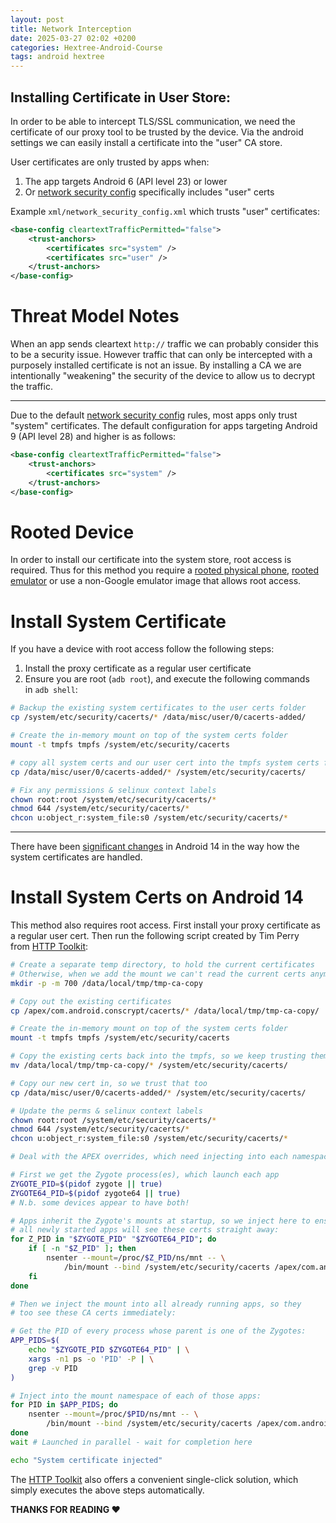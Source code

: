 ```yaml
---
layout: post
title: Network Interception
date: 2025-03-27 02:02 +0200
categories: Hextree-Android-Course
tags: android hextree
---
```

## **Installing Certificate in User Store:**

In order to be able to intercept TLS/SSL communication, we need the certificate of our proxy tool to be trusted by the device. Via the android settings we can easily install a certificate into the "user" CA store.

User certificates are only trusted by apps when:

1. The app targets Android 6 (API level 23) or lower
2. Or [network security config](https://developer.android.com/privacy-and-security/security-config) specifically includes "user" certs

Example `xml/network_security_config.xml` which trusts "user" certificates:

```xml
<base-config cleartextTrafficPermitted="false">
    <trust-anchors>
        <certificates src="system" />
        <certificates src="user" />
    </trust-anchors>
</base-config>
```

# **Threat Model Notes**

When an app sends cleartext `http://` traffic we can probably consider this to be a security issue. However traffic that can only be intercepted with a purposely installed certificate is not an issue. By installing a CA we are intentionally "weakening" the security of the device to allow us to decrypt the traffic.

---

Due to the default [network security config](https://developer.android.com/privacy-and-security/security-config) rules, most apps only trust "system" certificates. The default configuration for apps targeting Android 9 (API level 28) and higher is as follows:

```xml
<base-config cleartextTrafficPermitted="false">
    <trust-anchors>
        <certificates src="system" />
    </trust-anchors>
</base-config>

```

# **Rooted Device**

In order to install our certificate into the system store, root access is required. Thus for this method you require a [rooted physical phone](https://www.google.com/search?q=how+to+root+my+android+phone), [rooted emulator](https://www.google.com/search?q=rooting+android+14+emulator) or use a non-Google emulator image that allows root access.

# **Install System Certificate**

If you have a device with root access follow the following steps:

1. Install the proxy certificate as a regular user certificate
2. Ensure you are root (`adb root`), and execute the following commands in `adb shell`:

```bash
# Backup the existing system certificates to the user certs folder
cp /system/etc/security/cacerts/* /data/misc/user/0/cacerts-added/

# Create the in-memory mount on top of the system certs folder
mount -t tmpfs tmpfs /system/etc/security/cacerts

# copy all system certs and our user cert into the tmpfs system certs folder
cp /data/misc/user/0/cacerts-added/* /system/etc/security/cacerts/

# Fix any permissions & selinux context labels
chown root:root /system/etc/security/cacerts/*
chmod 644 /system/etc/security/cacerts/*
chcon u:object_r:system_file:s0 /system/etc/security/cacerts/*
```

---

There have been [significant changes](https://httptoolkit.com/blog/android-14-breaks-system-certificate-installation/) in Android 14 in the way how the system certificates are handled.

# **Install System Certs on Android 14**

This method also requires root access. First install your proxy certificate as a regular user cert. Then run the following script created by Tim Perry from [HTTP Toolkit](https://httptoolkit.com/blog/android-14-install-system-ca-certificate/):

```bash
# Create a separate temp directory, to hold the current certificates
# Otherwise, when we add the mount we can't read the current certs anymore.
mkdir -p -m 700 /data/local/tmp/tmp-ca-copy

# Copy out the existing certificates
cp /apex/com.android.conscrypt/cacerts/* /data/local/tmp/tmp-ca-copy/

# Create the in-memory mount on top of the system certs folder
mount -t tmpfs tmpfs /system/etc/security/cacerts

# Copy the existing certs back into the tmpfs, so we keep trusting them
mv /data/local/tmp/tmp-ca-copy/* /system/etc/security/cacerts/

# Copy our new cert in, so we trust that too
cp /data/misc/user/0/cacerts-added/* /system/etc/security/cacerts/

# Update the perms & selinux context labels
chown root:root /system/etc/security/cacerts/*
chmod 644 /system/etc/security/cacerts/*
chcon u:object_r:system_file:s0 /system/etc/security/cacerts/*

# Deal with the APEX overrides, which need injecting into each namespace:

# First we get the Zygote process(es), which launch each app
ZYGOTE_PID=$(pidof zygote || true)
ZYGOTE64_PID=$(pidof zygote64 || true)
# N.b. some devices appear to have both!

# Apps inherit the Zygote's mounts at startup, so we inject here to ensure
# all newly started apps will see these certs straight away:
for Z_PID in "$ZYGOTE_PID" "$ZYGOTE64_PID"; do
    if [ -n "$Z_PID" ]; then
        nsenter --mount=/proc/$Z_PID/ns/mnt -- \
            /bin/mount --bind /system/etc/security/cacerts /apex/com.android.conscrypt/cacerts
    fi
done

# Then we inject the mount into all already running apps, so they
# too see these CA certs immediately:

# Get the PID of every process whose parent is one of the Zygotes:
APP_PIDS=$(
    echo "$ZYGOTE_PID $ZYGOTE64_PID" | \
    xargs -n1 ps -o 'PID' -P | \
    grep -v PID
)

# Inject into the mount namespace of each of those apps:
for PID in $APP_PIDS; do
    nsenter --mount=/proc/$PID/ns/mnt -- \
        /bin/mount --bind /system/etc/security/cacerts /apex/com.android.conscrypt/cacerts &
done
wait # Launched in parallel - wait for completion here

echo "System certificate injected"
```

The [HTTP Toolkit](https://httptoolkit.com/docs/guides/android/#the-android-app) also offers a convenient single-click solution, which simply executes the above steps automatically.

**THANKS FOR READING ❤️**

<script src="https://giscus.app/client.js"
        data-repo="0xk3r0/0xk3r0.github.io"
        data-repo-id="R_kgDOOGw3bQ"
        data-category="General"
        data-category-id="DIC_kwDOOGw3bc4CobRY"
        data-mapping="pathname"
        data-strict="0"
        data-reactions-enabled="1"
        data-emit-metadata="0"
        data-input-position="bottom"
        data-theme="dark"
        data-lang="en"
        crossorigin="anonymous"
        async>
</script>
